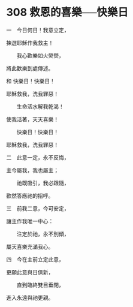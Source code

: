 # 308 救恩的喜樂──快樂日

一　今日何日！我意立定，

揀選耶穌作我救主！

　　我心歡樂如火熒熒，

將此歡樂到處傳述。

和 快樂日！快樂日！

耶穌救我，洗我罪惡！

　　生命活水解我乾渴！

使我活著，天天喜樂！

　　快樂日！快樂日！

耶穌救我，洗我罪惡！

二　此意一定，永不反悔，

主今屬我，我也屬主；

　　祂既吸引，我必跟隨，

歡然答應祂的招呼。

三　前我二意，今可安定，

讓主作我唯一中心：

　　注定於祂，永不別傾，

屬天喜樂充滿我心。

四　今在主前立定此意，

更願此意與日俱新，

　　直到臨終雙目垂閉，

進入永遠與祂更親。

